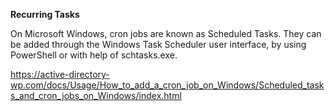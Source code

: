 **Recurring Tasks**

On Microsoft Windows, cron jobs are known as Scheduled Tasks. They can be added through the Windows Task Scheduler user
interface, by using PowerShell or with help of schtasks.exe.

https://active-directory-wp.com/docs/Usage/How_to_add_a_cron_job_on_Windows/Scheduled_tasks_and_cron_jobs_on_Windows/index.html
